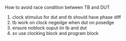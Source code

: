 How to avoid race condition between TB and DUT
1. clock stimulus for dut and tb should have phase diff
2. tb work on clock negedge when dut on posedge
3. ensure noblock ouput iin tb and dut
4. sv use clocking block and program block
